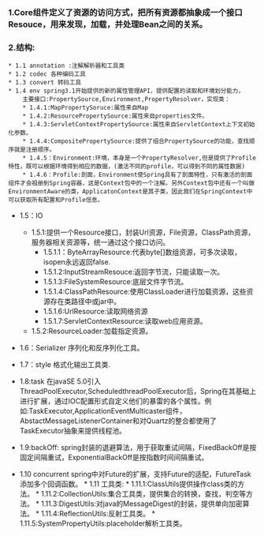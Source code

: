 ### 1.Core组件定义了资源的访问方式，把所有资源都抽象成一个接口Resouce，用来发现，加载，并处理Bean之间的关系。
### 2.结构:
    * 1.1 annotation :注解解析器和工具类
    * 1.2 codec 各种编码工具
    * 1.3 convert 转码工具
    * 1.4 env spring3.1开始提供的新的属性管理API，提供配置的读取和环境划分能力，
        主要接口:PropertySource,Environment,PropertyResolver，实现类：
        * 1.4.1:MapPropertySoruce:属性来自Map
        * 1.4.2:ResourcePropertySource:属性来自properties文件。
        * 1.4.3:ServletContextPropertySource:属性来自ServletContext上下文初始化参数。
        * 1.4.4:CompositePropertySource:提供了组合PropertySource的功能，查找顺序就是注册顺序。
        * 1.4.5：Environment:环境，本身是一个PropertyResolver,但是提供了Profile特性，既可以根据环境得到相应的数据，(激活不同的profile，可以得到不同的属性数据)
        * 1.4.6：Profile:剖面，Environment使Spring具有了剖面特性，只有激活的剖面组件才会祖册到Spring容器，这是Context包中的一个注解。另外Context包中还有一个叫做EnvironmentAware的类，ApplicatonContext是其子类，因此我们在SpringContext中可以获取所有配置和Profile信息。
   * 1.5：IO
        * 1.5.1:提供一个Resource接口，封装Url资源，File资源，ClassPath资源，服务器相关资源等，统一通过这个接口访问。
            * 1.5.1.1：ByteArrayResource:代表byte[]数组资源，可多次读取，isopen永远返回false.
            * 1.5.1.2:InputStreamResouce:返回字节流，只能读取一次。
            * 1.5.1.3:FileSystemResource:底层文件字节流。
            * 1.5.1.4:ClassPathResource:使用ClassLoader进行加载资源，这些资源存在类路径中或jar中。
            * 1.5.1.6:UrlResource:读取网络资源
            * 1.5.1.7:ServletContextResource:读取web应用资源。
        * 1.5.2:ResourceLoader:加载指定资源。
   * 1.6：Serializer  序列化和反序列化工具。
   * 1.7：style 格式化输出工具类.
   * 1.8:task
        在javaSE 5.0引入ThreadPoolExecutor,ScheduledthreadPoolExecutor后，Spring在其基础上进行扩展，通过IOC配置形式自定义他们的暴雷的各个属性。例如:TaskExecutor,ApplicationEventMulticaster组件，AbstactMessageListenerContainer和对Quartz的整合都使用了TaskExecutor抽象来提供线程池。
   * 1.9:backOff:
       spring封装的退避算法，用于获取重试间隔，FixedBackOff是按固定间隔重试，ExponentialBackOff是按指数时间间隔重试。

   * 1.10 concurrent
        spring中对Future的扩展，支持Future的适配，FutureTask添加多个回调函数。
    * 1.11 工具类:
           * 1.11.1:ClassUtils提供操作class类的方法。
           * 1.11.2:CollectionUtils:集合工具类，提供集合的转换，查找，判空等方法。
           * 1.11.3:DigestUtils:对java的MessageDigest的封装，提供单向加密算法。
           * 1.11.4:ReflectionUtils:反射工具类。
           * 1.11.5:SystemPropertyUtils:placeholder解析工具类。
